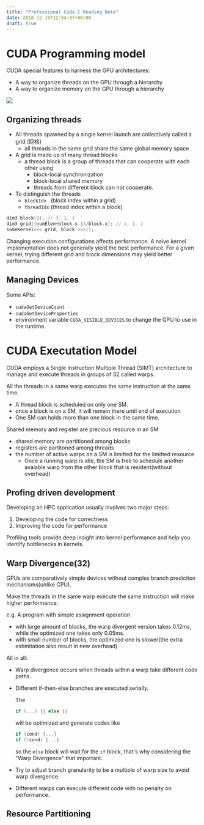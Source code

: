 ```yaml
---
title: "Prefessional Cuda C Reading Note"
date: 2018-12-15T12:54:07+08:00
draft: true
---
```


# CUDA Programming model

CUDA special features to harness the GPU architectures:

- A way to organize threads on the GPU through a hierarchy
- A way to organize memory on the GPU through a hierarchy 

![](/Users/yanchunwei/project/myblog/static/images/professional-cuda-c/1.png)

## Organizing threads

- All threads spawned by a single kernel launch are collectively called a grid (网格)
  - all threads in the same grid share the same global memory space
- A grid is made up of many thread blocks
  - a thread block is a group of threads that can cooperate with each other using
    - block-local synchronization
    - block-local shared memory
    - threads from different block can not cooperate.
- To distinguish the threads
  - `blockIdx ` (block index within a grid)
  - `threadIdx` (thread index within a block)

```c++
dim3 block(3); // 3, 1, 1
dim3 grid((numElem+block.x-1)/block.x); // x, 1, 1
someKernel<<< grid, block >>>();
```



Changing execution configurations affects performance.
A naive kernel implementation does not generally yield the best performance.
For a given kernel, trying different grid and block dimensions may yield better performance.



## Managing Devices

Some APIs:

- `cudaGetDeviceCount`
- `cudaGetDeviceProperties`
- environment variable `CUDA_VISIBLE_DEVICES` to change the GPU to use in the runtime.

# CUDA Executation Model

CUDA employs a Single Instruction Multiple Thread (SIMT) architecture to manage and execute
threads in groups of 32 called warps.

All the threads in a same warp executes the same instruction at the same time.

- A thread block is scheduled on only one SM.
- once a block is on a SM, it will remain there until end of execution
- One SM can holds more than one block in the same time.

Shared memory and register are precious resource in an SM

- shared memory are partitioned among blocks
- registers are partitoned among threads
- the number of active warps on a SM is limitted for the limitted resource
  - Once a running warp is idle, the SM is free to schedule another avaiable warp from the other block that is resident(without overhead)

## Profing driven development

Developing an HPC application usually involves two major steps:

1. Developing the code for correctness 
2. Improving the code for performance 

Profiling tools provide deep insight into kernel performance and help you identify bottlenecks in
kernels.

## Warp Divergence(32)

GPUs are comparatively simple devices without complex branch prediction mechanisms(unlike CPU).

Make the threads in the same warp execute the same instruction will make higher performance.

e.g. A program with simple assignment operation

- with large amount of blocks, the warp divergent version takes 0.12ms, while the optimized one takes only 0.05ms.
- with small number of blocks, the optimized one is slower(the extra estimitation also result in new overhead).

All in all:

- Warp divergence occurs when threads within a warp take different code paths. 

- Different if-then-else branches are executed serially. 

  The 

  ```c++
  if (...) {} else {}
  ```

  will be optimized and generate codes like

  ```c++
  if (cond) {...}
  if (!cond) {...}
  ```

  so the `else` block will wait for the `if` block, that's why considering the "Warp Divergence" that important.

- Try to adjust branch granularity to be a multiple of warp size to avoid warp divergence. 

- Different warps can execute different code with no penalty on performance. 

## Resource Partitioning

